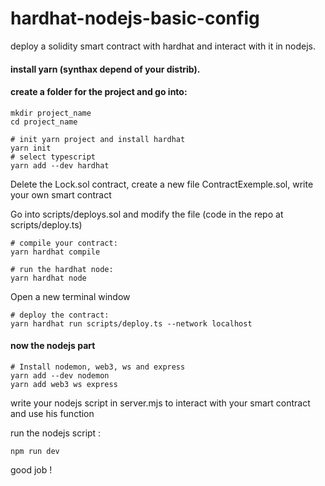 # hardhat-nodejs-basic-config
deploy a solidity smart contract with hardhat and interact with it in nodejs. 

#### install yarn (synthax depend of your distrib).
#### create a folder for the project and go into:
```
mkdir project_name
cd project_name
```
```
# init yarn project and install hardhat
yarn init
# select typescript
yarn add --dev hardhat
```

Delete the Lock.sol contract, create a new file ContractExemple.sol, write your own smart contract

Go into scripts/deploys.sol and modify the file (code in the repo at scripts/deploy.ts)
```
# compile your contract:
yarn hardhat compile
```
```
# run the hardhat node:
yarn hardhat node
```
Open a new terminal window
```
# deploy the contract:
yarn hardhat run scripts/deploy.ts --network localhost
```
#### now the nodejs part
```
# Install nodemon, web3, ws and express
yarn add --dev nodemon
yarn add web3 ws express
```
write your nodejs script in server.mjs to interact with your smart contract and use his function

run the nodejs script :
```
npm run dev
```

good job !
